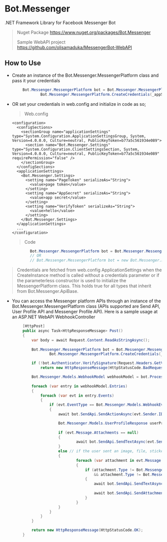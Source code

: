 # Bot.Messenger
.NET Framework Library for Facebook Messenger Bot

> Nuget Package https://www.nuget.org/packages/Bot.Messenger
>
> Sample WebAPI project https://github.com/olisamaduka/MessengerBot-WebAPI

## How to Use

- Create an instance of the Bot.Messenger.MessengerPlatform class and pass it your credentials

```csharp
        Bot.Messenger.MessengerPlatform bot = Bot.Messenger.MessengerPlatform.CreateInstance(
                Bot.Messenger.MessengerPlatform.CreateCredentials(_appSecret, _pageToken, _verifyToken));
```

- OR set your credentials in web.config and initialize in code as so;

    > Web.config

    ```markup
    <configuration>
      <configSections>
        <sectionGroup name="applicationSettings" type="System.Configuration.ApplicationSettingsGroup, System, Version=4.0.0.0, Culture=neutral, PublicKeyToken=b77a5c561934e089">
          <section name="Bot.Messenger.Settings" type="System.Configuration.ClientSettingsSection, System, Version=4.0.0.0, Culture=neutral, PublicKeyToken=b77a5c561934e089" requirePermission="false" />
        </sectionGroup>
      </configSections>
      <applicationSettings>
        <Bot.Messenger.Settings>
          <setting name="PageToken" serializeAs="String">
            <value>page token</value>
          </setting>
          <setting name="AppSecret" serializeAs="String">
            <value>app secret</value>
          </setting>
          <setting name="VerifyToken" serializeAs="String">
            <value>hello</value>
          </setting>
        </Bot.Messenger.Settings>
      </applicationSettings>
      ...
    </configuration>
    ```

  > Code

    ```csharp
            Bot.Messenger.MessengerPlatform bot = Bot.Messenger.MessengerPlatform.CreateInstance();
            // OR
            // Bot.Messenger.MessengerPlatform bot = new Bot.Messenger.MessengerPlatform();
    ```

> Credentials are fetched from web.config ApplicationSettings when the CreateInstance method is called without a credentials parameter or if the parameterless constructor is used to initialize the MessengerPlatform class. This holds true for all types that inherit from Bot.Messenger.ApiBase.
>

- You can access the Messenger platform APIs through an instance of the Bot.Messenger.MessengerPlatform class (APIs supported are Send API, User Profile API and Messenger Profile API).  Here is a sample usage at an ASP.NET WebAPI WebhookController 

```csharp
        [HttpPost]
        public async Task<HttpResponseMessage> Post()
        {
            var body = await Request.Content.ReadAsStringAsync();
            
            Bot.Messenger.MessengerPlatform bot = Bot.Messenger.MessengerPlatform.CreateInstance(
                    Bot.Messenger.MessengerPlatform.CreateCredentials(_appSecret, _pageToken, _verifyToken));

            if (!bot.Authenticator.VerifySignature(Request.Headers.GetValues("X-Hub-Signature").FirstOrDefault(), body))
                return new HttpResponseMessage(HttpStatusCode.BadRequest);

            Bot.Messenger.Models.WebhookModel webhookModel = bot.ProcessWebhookRequest(body);
            
            foreach (var entry in webhookModel.Entries)
            {
                foreach (var evt in entry.Events)
                {                
                    if (evt.EventType == Bot.Messenger.Models.WebhookEventType.MessageReceivedCallback)
                    {
                        await bot.SendApi.SendActionAsync(evt.Sender.ID, Bot.Messenger.Models.SenderAction.typing_on);

                        Bot.Messenger.Models.UserProfileResponse userProfileRsp = await bot.UserProfileApi.GetUserProfileAsync(evt.Sender.ID);
                        
                        if (evt.Message.Attachments == null)
                        {
                                await bot.SendApi.SendTextAsync(evt.Sender.ID, $"Hello {userProfileRsp?.FirstName} :)");
                        }
                        else // if the user sent an image, file, sticker etc., we send it back to them
                        {
                                foreach (var attachment in evt.Message.Attachments)
                                {
                                    if (attachment.Type != Bot.Messenger.Models.AttachmentType.fallback
                                        && attachment.Type != Bot.Messenger.Models.AttachmentType.location)
                                    {
                                        await bot.SendApi.SendTextAsync(evt.Sender.ID, $"Hello {userProfileRsp?.FirstName}, you sent this and we thought it would be nice we sent it back :)");
                                    
                                        await bot.SendApi.SendAttachmentAsync(evt.Sender.ID, attachment);
                                    }
                                }
                        }
                    }
                }
            }

            return new HttpResponseMessage(HttpStatusCode.OK);
        }
```




